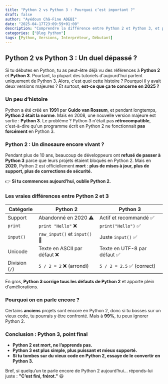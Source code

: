 ```yaml
---
title: "Python 2 vs Python 3 : Pourquoi c’est important ?"
draft: false
author: "Ayédoun Châ-Fine ADEBI"
date: "2025-04-17T23:09:59+01:00"
description: "Comprendre la différence entre Python 2 et Python 3, et pourquoi il ne faut plus utiliser Python 2."
categories: ["Blog Python"]
tags: [Python, Versions, Interpréteur, Débutant]
---
```


## **Python 2 vs Python 3 : Un duel dépassé ?**

Si tu débutes en Python, tu as peut-être déjà vu des références à **Python 2** et **Python 3**. Pourtant, la plupart des tutoriels d'aujourd'hui parlent uniquement de Python 3. Alors, c'est quoi cette histoire ? Pourquoi il y avait deux versions majeures ? Et surtout, **est-ce que ça te concerne en 2025 ?**

### **Un peu d’histoire**

Python a été créé en **1991** par **Guido van Rossum**, et pendant longtemps, **Python 2 était la norme**. Mais en 2008, une nouvelle version majeure est sortie : **Python 3**. Le problème ? Python 3 n'était pas **rétrocompatible**, c'est-à-dire qu'un programme écrit en Python 2 ne fonctionnait **pas forcément** en Python 3.

### **Python 2 : Un dinosaure encore vivant ?**

Pendant plus de 10 ans, beaucoup de développeurs ont **refusé de passer à Python 3** parce que leurs projets étaient bloqués en Python 2. Mais en **2020**, Python 2 est officiellement **mort** : **plus de mises à jour, plus de support, plus de corrections de sécurité.**

👉 **Si tu commences aujourd’hui, oublie Python 2.**

### **Les vraies différences entre Python 2 et 3**

| **Catégorie**  | **Python 2**                  | **Python 3**                 |
| -------------- | ----------------------------- | ---------------------------- |
| Support        | Abandonné en 2020 ⚠️          | Actif et recommandé ✅       |
| `print`        | `print "Hello"` ❌            | `print("Hello")` ✅          |
| `input()`      | `raw_input()` et `input()` 🤯 | Juste `input()` ✅           |
| Unicode        | Texte en ASCII par défaut ❌  | Texte en UTF-8 par défaut ✅ |
| Division (`/`) | `5 / 2 = 2` ❌ (arrondi)      | `5 / 2 = 2.5` ✅ (correct)   |

En gros, **Python 3 corrige tous les défauts de Python 2** et apporte plein d'améliorations.

### **Pourquoi on en parle encore ?**

Certains **anciens** projets sont encore en Python 2, donc si tu bosses sur un vieux code, tu pourrais y être confronté. Mais à **99%**, tu peux ignorer Python 2.

### **Conclusion : Python 3, point final**

- **Python 2 est mort, ne l’apprends pas.**
- **Python 3 est plus simple, plus puissant et mieux supporté.**
- **Si tu tombes sur du vieux code en Python 2, essaye de le convertir en Python 3.**

Bref, si quelqu’un te parle encore de Python 2 aujourd’hui... réponds-lui juste : **"C’est fini, frérot."** 😆
